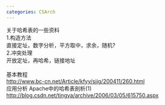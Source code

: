 ```yaml
---
categories: CSArch
---
```

关于哈希表的一些资料<br />
1.构造方法<br />
直接定址，数字分析，平方取中，求余，随机?<br />
2.冲突处理<br />
开放定址，再哈希，链接地址<br />
&nbsp;<br />
基本教程 <br />
http://www.bc-cn.net/Article/kfyy/sjjg/200411/260.html<br />
应用分析 Apache中的哈希表剖析(1)&nbsp;&nbsp;&nbsp;&nbsp; <br />
http://blog.csdn.net/tingya/archive/2006/03/05/615750.aspx
 
